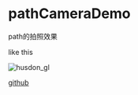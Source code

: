 pathCameraDemo
==============

path的拍照效果

like this

![husdon_gl](https://dn-coding-net-production-pp.qbox.me/29087b04-3f43-43f1-9780-b35dae337dbe.png?w=260 "husdon_gl")

[github](https://dn-coding-net-production-pp.qbox.me/29087b04-3f43-43f1-9780-b35dae337dbe.png "github") 
